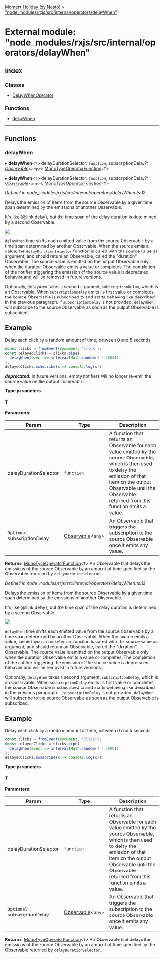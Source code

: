 [Moment Holiday (by Nesto)](../README.md) > ["node_modules/rxjs/src/internal/operators/delayWhen"](../modules/_node_modules_rxjs_src_internal_operators_delaywhen_.md)

# External module: "node_modules/rxjs/src/internal/operators/delayWhen"

## Index

### Classes

* [DelayWhenOperator](../classes/_node_modules_rxjs_src_internal_operators_delaywhen_.delaywhenoperator.md)

### Functions

* [delayWhen](_node_modules_rxjs_src_internal_operators_delaywhen_.md#delaywhen)

---

## Functions

<a id="delaywhen"></a>

###  delayWhen

▸ **delayWhen**<`T`>(delayDurationSelector: *`function`*, subscriptionDelay?: *[Observable](../classes/_node_modules_rxjs_src_internal_observable_.observable.md)<`any`>*): [MonoTypeOperatorFunction](../interfaces/_node_modules_rxjs_src_internal_types_.monotypeoperatorfunction.md)<`T`>

▸ **delayWhen**<`T`>(delayDurationSelector: *`function`*, subscriptionDelay?: *[Observable](../classes/_node_modules_rxjs_src_internal_observable_.observable.md)<`any`>*): [MonoTypeOperatorFunction](../interfaces/_node_modules_rxjs_src_internal_types_.monotypeoperatorfunction.md)<`T`>

*Defined in node_modules/rxjs/src/internal/operators/delayWhen.ts:12*

Delays the emission of items from the source Observable by a given time span determined by the emissions of another Observable.

It's like {@link delay}, but the time span of the delay duration is determined by a second Observable.

![](delayWhen.png)

`delayWhen` time shifts each emitted value from the source Observable by a time span determined by another Observable. When the source emits a value, the `delayDurationSelector` function is called with the source value as argument, and should return an Observable, called the "duration" Observable. The source value is emitted on the output Observable only when the duration Observable emits a value or completes. The completion of the notifier triggering the emission of the source value is deprecated behavior and will be removed in future versions.

Optionally, `delayWhen` takes a second argument, `subscriptionDelay`, which is an Observable. When `subscriptionDelay` emits its first value or completes, the source Observable is subscribed to and starts behaving like described in the previous paragraph. If `subscriptionDelay` is not provided, `delayWhen` will subscribe to the source Observable as soon as the output Observable is subscribed.

Example
-------

Delay each click by a random amount of time, between 0 and 5 seconds

```javascript
const clicks = fromEvent(document, 'click');
const delayedClicks = clicks.pipe(
  delayWhen(event => interval(Math.random() * 5000)),
);
delayedClicks.subscribe(x => console.log(x));
```
*__deprecated__*: In future versions, empty notifiers will no longer re-emit the source value on the output observable.

**Type parameters:**

#### T 
**Parameters:**

| Param | Type | Description |
| ------ | ------ | ------ |
| delayDurationSelector | `function` |  A function that returns an Observable for each value emitted by the source Observable, which is then used to delay the emission of that item on the output Observable until the Observable returned from this function emits a value. |
| `Optional` subscriptionDelay | [Observable](../classes/_node_modules_rxjs_src_internal_observable_.observable.md)<`any`> |  An Observable that triggers the subscription to the source Observable once it emits any value. |

**Returns:** [MonoTypeOperatorFunction](../interfaces/_node_modules_rxjs_src_internal_types_.monotypeoperatorfunction.md)<`T`>
An Observable that delays the emissions of the source
Observable by an amount of time specified by the Observable returned by
`delayDurationSelector`.

*Defined in node_modules/rxjs/src/internal/operators/delayWhen.ts:13*

Delays the emission of items from the source Observable by a given time span determined by the emissions of another Observable.

It's like {@link delay}, but the time span of the delay duration is determined by a second Observable.

![](delayWhen.png)

`delayWhen` time shifts each emitted value from the source Observable by a time span determined by another Observable. When the source emits a value, the `delayDurationSelector` function is called with the source value as argument, and should return an Observable, called the "duration" Observable. The source value is emitted on the output Observable only when the duration Observable emits a value or completes. The completion of the notifier triggering the emission of the source value is deprecated behavior and will be removed in future versions.

Optionally, `delayWhen` takes a second argument, `subscriptionDelay`, which is an Observable. When `subscriptionDelay` emits its first value or completes, the source Observable is subscribed to and starts behaving like described in the previous paragraph. If `subscriptionDelay` is not provided, `delayWhen` will subscribe to the source Observable as soon as the output Observable is subscribed.

Example
-------

Delay each click by a random amount of time, between 0 and 5 seconds

```javascript
const clicks = fromEvent(document, 'click');
const delayedClicks = clicks.pipe(
  delayWhen(event => interval(Math.random() * 5000)),
);
delayedClicks.subscribe(x => console.log(x));
```

**Type parameters:**

#### T 
**Parameters:**

| Param | Type | Description |
| ------ | ------ | ------ |
| delayDurationSelector | `function` |  A function that returns an Observable for each value emitted by the source Observable, which is then used to delay the emission of that item on the output Observable until the Observable returned from this function emits a value. |
| `Optional` subscriptionDelay | [Observable](../classes/_node_modules_rxjs_src_internal_observable_.observable.md)<`any`> |  An Observable that triggers the subscription to the source Observable once it emits any value. |

**Returns:** [MonoTypeOperatorFunction](../interfaces/_node_modules_rxjs_src_internal_types_.monotypeoperatorfunction.md)<`T`>
An Observable that delays the emissions of the source
Observable by an amount of time specified by the Observable returned by
`delayDurationSelector`.

___

